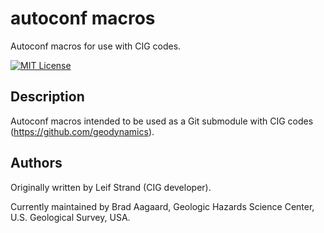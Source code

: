 # autoconf macros

Autoconf macros for use with CIG codes.

[![MIT License](https://img.shields.io/badge/license-MIT-blue.svg)](https://github.com/geodynamics/autoconfg_cig/blob/master/COPYING)

## Description

Autoconf macros intended to be used as a Git submodule with CIG codes (https://github.com/geodynamics).


## Authors

Originally written by Leif Strand (CIG developer).

Currently maintained by Brad Aagaard, Geologic Hazards Science Center, U.S. Geological Survey, USA.
